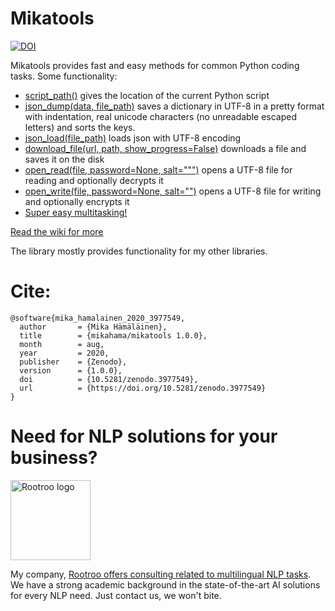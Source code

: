 # Mikatools

[![DOI](https://zenodo.org/badge/DOI/10.5281/zenodo.3977549.svg)](https://doi.org/10.5281/zenodo.3977549)

Mikatools provides fast and easy methods for common Python coding tasks.
Some functionality:
 - [script_path()](https://github.com/mikahama/mikatools/wiki/Miscellaneous#script_pathjoin_filenone) gives the location of the current Python script
 - [json_dump(data, file_path)](https://github.com/mikahama/mikatools/wiki/JSON-and-Pickle) saves a dictionary in UTF-8 in a pretty format with indentation, real unicode characters (no unreadable escaped letters) and sorts the keys.
 - [json_load(file_path)](https://github.com/mikahama/mikatools/wiki/JSON-and-Pickle) loads json with UTF-8 encoding
 - [download_file(url, path, show_progress=False)](https://github.com/mikahama/mikatools/wiki/Miscellaneous#download_fileurl-path-show_progressfalse) downloads a file and saves it on the disk
 - [open_read(file, password=None, salt=""")](https://github.com/mikahama/mikatools/wiki/Text-file-streams) opens a UTF-8 file for reading and optionally decrypts it
 - [open_write(file, password=None, salt="")](https://github.com/mikahama/mikatools/wiki/Text-file-streams) opens a UTF-8 file for writing and optionally encrypts it
 - [Super easy multitasking!](https://github.com/mikahama/mikatools/wiki/Multitasking)

[Read the wiki for more](https://github.com/mikahama/mikatools/wiki)

The library mostly provides functionality for my other libraries.

# Cite:

    @software{mika_hamalainen_2020_3977549,
      author       = {Mika Hämäläinen},
      title        = {mikahama/mikatools 1.0.0},
      month        = aug,
      year         = 2020,
      publisher    = {Zenodo},
      version      = {1.0.0},
      doi          = {10.5281/zenodo.3977549},
      url          = {https://doi.org/10.5281/zenodo.3977549}
    }

# Need for NLP solutions for your business?


<img src="https://rootroo.com/cropped-logo-01-png/" alt="Rootroo logo" width="128px" height="128px">

My company, [Rootroo offers consulting related to multilingual NLP tasks](https://rootroo.com/). We have a strong academic background in the state-of-the-art AI solutions for every NLP need. Just contact us, we won't bite.

